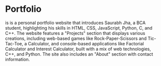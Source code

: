 # Portfolio
is is a personal portfolio website that introduces Saurabh Jha, a BCA student, highlighting his skills in HTML, CSS, JavaScript, Python, C, and C++. The website features a "Projects" section that displays various creations, including web-based games like Rock-Paper-Scissors and Tic-Tac-Toe, a Calculator, and console-based applications like Factorial Calculator and Interest Calculator, built with a mix of web technologies, C++, and Python. The site also includes an "About" section with contact information.
